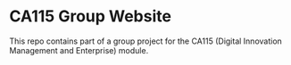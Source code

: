 # CA115 Group Website
This repo contains part of a group project for the CA115 (Digital Innovation Management and Enterprise) module.
